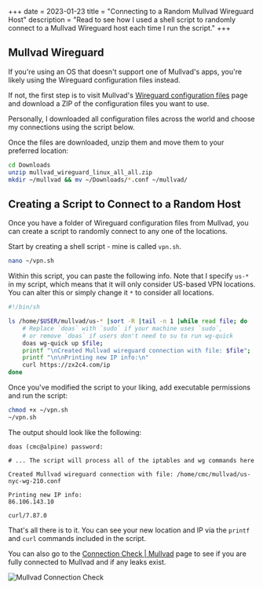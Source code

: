 +++
date = 2023-01-23
title = "Connecting to a Random Mullvad Wireguard Host"
description = "Read to see how I used a shell script to randomly connect to a Mullvad Wireguard host each time I run the script."
+++

## Mullvad Wireguard

If you're using an OS that doesn't support one of Mullvad's apps, you're likely
using the Wireguard configuration files instead.

If not, the first step is to visit Mullvad's
[Wireguard configuration
files](https://mullvad.net/en/account/#/wireguard-config) page and download a
ZIP of the configuration files you want to use.

Personally, I downloaded all configuration files across the world and choose my
connections using the script below.

Once the files are downloaded, unzip them and move them to your preferred
location:

```sh
cd Downloads
unzip mullvad_wireguard_linux_all_all.zip
mkdir ~/mullvad && mv ~/Downloads/*.conf ~/mullvad/
```

## Creating a Script to Connect to a Random Host

Once you have a folder of Wireguard configuration files from Mullvad, you can
create a script to randomly connect to any one of the locations.

Start by creating a shell script - mine is called `vpn.sh`.

```sh
nano ~/vpn.sh
```

Within this script, you can paste the following info. Note that I specify `us-*`
in my script, which means that it will only consider US-based VPN locations. You
can alter this or simply change it `*` to consider all locations.

```sh
#!/bin/sh

ls /home/$USER/mullvad/us-* |sort -R |tail -n 1 |while read file; do
    # Replace `doas` with `sudo` if your machine uses `sudo`,
    # or remove `doas` if users don't need to su to run wg-quick
    doas wg-quick up $file;
    printf "\nCreated Mullvad wireguard connection with file: $file";
    printf "\n\nPrinting new IP info:\n"
    curl https://zx2c4.com/ip
done
```

Once you've modified the script to your liking, add executable permissions
and run the script:

```sh
chmod +x ~/vpn.sh
~/vpn.sh
```

The output should look like the following:

```text
doas (cmc@alpine) password:

# ... The script will process all of the iptables and wg commands here

Created Mullvad wireguard connection with file: /home/cmc/mullvad/us-nyc-wg-210.conf

Printing new IP info:
86.106.143.10

curl/7.87.0
```

That's all there is to it. You can see your new location and IP via the
`printf` and `curl` commands included in the script.

You can also go to the [Connection Check |
Mullvad](https://mullvad.net/en/check/) page to see if you are fully connected
to Mullvad and if any leaks exist.

![Mullvad Connection Check](https://img.cleberg.net/blog/20230123-random-mullvad-wireguard/mullvad_check.png "Mullvad Connection Check")
